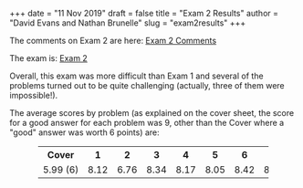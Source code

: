 +++
date = "11 Nov 2019"
draft = false
title = "Exam 2 Results"
author = "David Evans and Nathan Brunelle"
slug = "exam2results"
+++

The comments on Exam 2 are here: [Exam 2 Comments](/docs/exam2comments.pdf)  

The exam is: [Exam 2](/docs/exam2.pdf)  

Overall, this exam was more difficult than Exam 1 and several of the
problems turned out to be quite challenging (actually, three of them
were impossible!). 

The average scores by problem (as explained on the cover sheet, the
score for a good answer for each problem was 9, other than the Cover
where a "good" answer was worth 6 points) are:

<center>
<table style="width:80%">
<tr>
<th align="center" width="12%">Cover</th><th align="center" width="8%">1</th><th align="center" width="8%">2</th><th align="center" width="8%">3</th><th align="center" width="8%">4</th><th align="center" width="8%">5</th><th align="center" width="8%">6</th><th align="center" width="8%">7</th><th align="center" width="8%">8</th><th align="center" width="8%">9</th><th align="center" width="8%">10</th><th align="center" width="8%">11</th>
</tr>
<tr>
<td align="center">5.99&nbsp;(6)</td><td align="center">8.12</td><td align="center">6.76</td><td align="center">8.34</td><td align="center">8.17</td><td align="center">8.05</td><td align="center">8.42</td><td align="center">8.43</td><td align="center">6.92</td><td align="center">6.58</td><td align="center">4.50</td><td align="center">6.80</td></tr>
</table>
</center>



